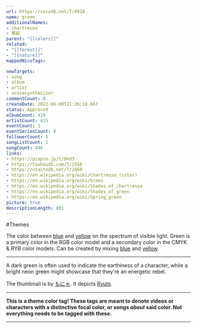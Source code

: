```yaml
---
url: https://vocadb.net/T/8910
name: green
additionalNames: 
- chartreuse
- 黄緑
parent: "[[colors]]"
related:
- "[[forest]]"
- "[[nature]]"
mappedNicoTags:

newTargets:
- song
- album
- artist
- voicesynthesizer
commentCount: 0
createDate: 2022-06-09T21:26:18.667
status: Approved
albumCount: 419
artistCount: 415
eventCount: 1
eventSeriesCount: 0
followerCount: 5
songListCount: 1
songCount: 446
links: 
- https://piapro.jp/t/8kd3
- https://touhoudb.com/T/1556
- https://utaitedb.net/T/2860
- https://en.wikipedia.org/wiki/Chartreuse_(color)
- https://en.wikipedia.org/wiki/Green
- https://en.wikipedia.org/wiki/Shades_of_chartreuse
- https://en.wikipedia.org/wiki/Shades_of_green
- https://en.wikipedia.org/wiki/Spring_green
picture: true
descriptionLength: 801
---
```


#Themes

The color between [blue](https://vocadb.net/T/8909/blue) and [yellow](https://vocadb.net/T/8915/yellow) on the spectrum of visible light.
Green is a primary color in the RGB color model and a secondary color in the CMYK & RYB color models.
Can be created by mixing [blue](https://vocadb.net/T/8909/blue) and [yellow](https://vocadb.net/T/8915/yellow).

___

A dark green is often used to indicate the earthiness of a character, while a bright neon green might showcase that they're an energetic rebel.

The thumbnail is by [もにゃ](https://vocadb.net/Ar/35857). It depicts [Ryuto](https://vocadb.net/Ar/247).

___

**This is a theme color tag! These tags are meant to denote videos or characters with a distinctive focal color, or songs *about* said color. Not everything needs to be tagged with these.**

---

